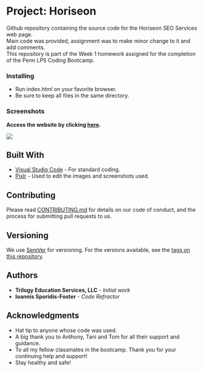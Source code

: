 # Project: Horiseon
Github repository containing the source code for the Horiseon SEO Services web page.<br>
Main code was provided, assignment was to make minor change to it and add comments.<br>
This repository is part of the Week 1 homework assigned for the completion of the Penn LPS Coding Bootcamp.

### Installing

- Run index.html on your favorite browser.
- Be sure to keep all files in the same directory.

### Screenshots

**Access the website by clicking [here](https://dmjohnspor.github.io/HW1_Horiseon_Project/).**

![](assets/portfolioJPEG_1'jpg)

## Built With

* [Visual Studio Code](https://code.visualstudio.com/) - For standard coding.
* [Pixlr](https://pixlr.com/) - Used to edit the images and screenshots used.

## Contributing

Please read [CONTRIBUTING.md](https://gist.github.com/PurpleBooth/b24679402957c63ec426) for details on our code of conduct, and the process for submitting pull requests to us.

## Versioning

We use [SemVer](http://semver.org/) for versioning. For the versions available, see the [tags on this repository](https://github.com/dmjohnspor/Sporidis-Foster_Portfolio/commits/master). 

## Authors

* **Trilogy Education Services, LLC** - *Initial work*
* **Ioannis Sporidis-Foster** - *Code Refractor*


## Acknowledgments

* Hat tip to anyone whose code was used.
* A big thank you to Anthony, Tani and Tom for all their support and guidance.
* To all my fellow classmates in the bootcamp. Thank you for your continuing help and support!
* Stay healthy and safe!
